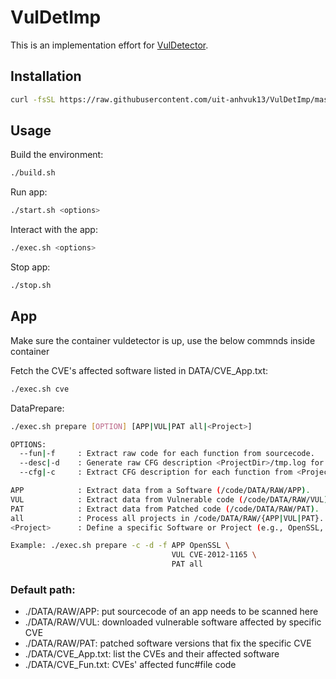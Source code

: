 # VulDetImp

This is an implementation effort for [VulDetector](https://github.com/leontsui1987/VulDetector).

## Installation

```bash
curl -fsSL https://raw.githubusercontent.com/uit-anhvuk13/VulDetImp/master/setup.sh | sh
```

## Usage

Build the environment:
```bash
./build.sh
```

Run app:
```bash
./start.sh <options>
```

Interact with the app:
```bash
./exec.sh <options>
```

Stop app:
```bash
./stop.sh
```

## App

Make sure the container vuldetector is up, use the below commnds inside container

Fetch the CVE's affected software listed in DATA/CVE_App.txt:
```bash
./exec.sh cve
```

DataPrepare:
```bash
./exec.sh prepare [OPTION] [APP|VUL|PAT all|<Project>]

OPTIONS:
  --fun|-f     : Extract raw code for each function from sourcecode.
  --desc|-d    : Generate raw CFG description <ProjectDir>/tmp.log for a project.
  --cfg|-c     : Extract CFG description for each function from <ProjectDir>/tmp.log.

APP            : Extract data from a Software (/code/DATA/RAW/APP).
VUL            : Extract data from Vulnerable code (/code/DATA/RAW/VUL).
PAT            : Extract data from Patched code (/code/DATA/RAW/PAT).
all            : Process all projects in /code/DATA/RAW/{APP|VUL|PAT}.
<Project>      : Define a specific Software or Project (e.g., OpenSSL, CVE-2012-1165).

Example: ./exec.sh prepare -c -d -f APP OpenSSL \
                                    VUL CVE-2012-1165 \
                                    PAT all
```

### Default path:
- ./DATA/RAW/APP: put sourcecode of an app needs to be scanned here
- ./DATA/RAW/VUL: downloaded vulnerable software affected by specific CVE
- ./DATA/RAW/PAT: patched software versions that fix the specific CVE
- ./DATA/CVE_App.txt: list the CVEs and their affected software
- ./DATA/CVE_Fun.txt: CVEs' affected func#file code

